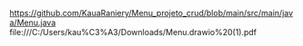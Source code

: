 https://github.com/KauaRaniery/Menu_projeto_crud/blob/main/src/main/java/Menu.java
file:///C:/Users/kau%C3%A3/Downloads/Menu.drawio%20(1).pdf
